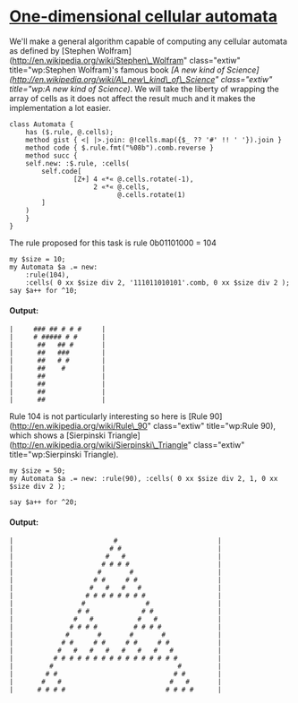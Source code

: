 [1]: http://rosettacode.org/wiki/One-dimensional_cellular_automata

# [One-dimensional cellular automata][1]

We'll make a general algorithm capable of computing any cellular automata
as defined by [Stephen Wolfram](http://en.wikipedia.org/wiki/Stephen\_Wolfram" class="extiw" title="wp:Stephen Wolfram)'s
famous book _[A new kind of Science](http://en.wikipedia.org/wiki/A\_new\_kind\_of\_Science" class="extiw" title="wp:A new kind of Science)_.
We will take the liberty of wrapping the array of cells
as it does not affect the result much
and it makes the implementation a lot easier.

```perl6
class Automata {
    has ($.rule, @.cells);
    method gist { <| |>.join: @!cells.map({$_ ?? '#' !! ' '}).join }
    method code { $.rule.fmt("%08b").comb.reverse }
    method succ {
	self.new: :$.rule, :cells(
	    self.code[
                [Z+] 4 «*« @.cells.rotate(-1),
                     2 «*« @.cells,
                           @.cells.rotate(1)
	    ]
	)
    }
}
```


The rule proposed for this task is rule 0b01101000 = 104

```perl6
my $size = 10;
my Automata $a .= new:
    :rule(104),
    :cells( 0 xx $size div 2, '111011010101'.comb, 0 xx $size div 2 );
say $a++ for ^10;
```

#### Output:
```
|     ### ## # # #     |
|     # ##### # #      |
|      ##   ## #       |
|      ##   ###        |
|      ##   # #        |
|      ##    #         |
|      ##              |
|      ##              |
|      ##              |
|      ##              |
```


Rule 104 is not particularly interesting so here is [Rule 90](http://en.wikipedia.org/wiki/Rule\_90" class="extiw" title="wp:Rule 90),
which shows a [Sierpinski Triangle](http://en.wikipedia.org/wiki/Sierpinski\_Triangle" class="extiw" title="wp:Sierpinski Triangle).

```perl6
my $size = 50;
my Automata $a .= new: :rule(90), :cells( 0 xx $size div 2, 1, 0 xx $size div 2 );
 
say $a++ for ^20;
```

#### Output:
```
|                         #                         |
|                        # #                        |
|                       #   #                       |
|                      # # # #                      |
|                     #       #                     |
|                    # #     # #                    |
|                   #   #   #   #                   |
|                  # # # # # # # #                  |
|                 #               #                 |
|                # #             # #                |
|               #   #           #   #               |
|              # # # #         # # # #              |
|             #       #       #       #             |
|            # #     # #     # #     # #            |
|           #   #   #   #   #   #   #   #           |
|          # # # # # # # # # # # # # # # #          |
|         #                               #         |
|        # #                             # #        |
|       #   #                           #   #       |
|      # # # #                         # # # #      |
```